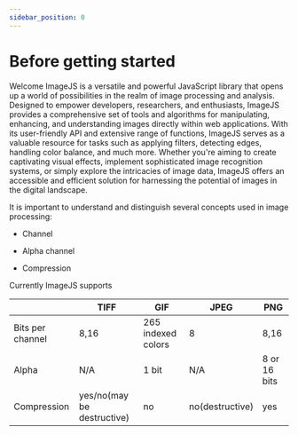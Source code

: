 ```yaml
---
sidebar_position: 0
---
```


# Before getting started

Welcome
ImageJS is a versatile and powerful JavaScript library that opens up a world of possibilities in the realm of image processing and analysis. Designed to empower developers, researchers, and enthusiasts, ImageJS provides a comprehensive set of tools and algorithms for manipulating, enhancing, and understanding images directly within web applications. With its user-friendly API and extensive range of functions, ImageJS serves as a valuable resource for tasks such as applying filters, detecting edges, handling color balance, and much more. Whether you're aiming to create captivating visual effects, implement sophisticated image recognition systems, or simply explore the intricacies of image data, ImageJS offers an accessible and efficient solution for harnessing the potential of images in the digital landscape.

It is important to understand and distinguish several concepts used in image processing:

- Channel

- Alpha channel

- Compression

Currently ImageJS supports

|                  | TIFF                       | GIF                | JPEG            | PNG          |
| ---------------- | -------------------------- | ------------------ | --------------- | ------------ |
| Bits per channel | 8,16                       | 265 indexed colors | 8               | 8,16         |
| Alpha            | N/A                        | 1 bit              | N/A             | 8 or 16 bits |
| Compression      | yes/no(may be destructive) | no                 | no(destructive) | yes          |
